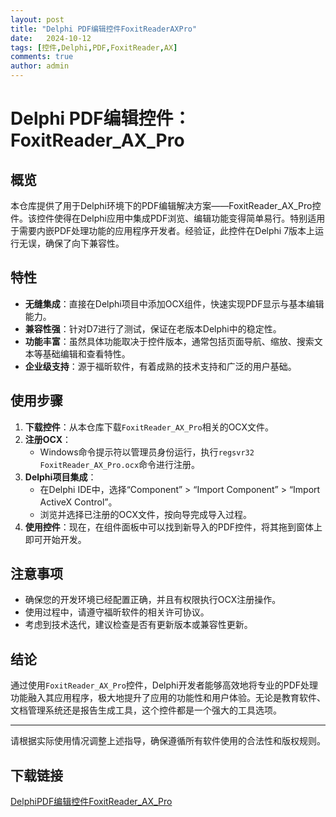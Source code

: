 ```yaml
---
layout: post
title: "Delphi PDF编辑控件FoxitReaderAXPro"
date:   2024-10-12
tags: [控件,Delphi,PDF,FoxitReader,AX]
comments: true
author: admin
---
```

# Delphi PDF编辑控件：FoxitReader_AX_Pro

## 概览

本仓库提供了用于Delphi环境下的PDF编辑解决方案——FoxitReader_AX_Pro控件。该控件使得在Delphi应用中集成PDF浏览、编辑功能变得简单易行。特别适用于需要内嵌PDF处理功能的应用程序开发者。经验证，此控件在Delphi 7版本上运行无误，确保了向下兼容性。

## 特性

- **无缝集成**：直接在Delphi项目中添加OCX组件，快速实现PDF显示与基本编辑能力。
- **兼容性强**：针对D7进行了测试，保证在老版本Delphi中的稳定性。
- **功能丰富**：虽然具体功能取决于控件版本，通常包括页面导航、缩放、搜索文本等基础编辑和查看特性。
- **企业级支持**：源于福昕软件，有着成熟的技术支持和广泛的用户基础。

## 使用步骤

1. **下载控件**：从本仓库下载`FoxitReader_AX_Pro`相关的OCX文件。
2. **注册OCX**：
   - Windows命令提示符以管理员身份运行，执行`regsvr32 FoxitReader_AX_Pro.ocx`命令进行注册。
3. **Delphi项目集成**：
   - 在Delphi IDE中，选择“Component” > “Import Component” > “Import ActiveX Control”。
   - 浏览并选择已注册的OCX文件，按向导完成导入过程。
4. **使用控件**：现在，在组件面板中可以找到新导入的PDF控件，将其拖到窗体上即可开始开发。

## 注意事项

- 确保您的开发环境已经配置正确，并且有权限执行OCX注册操作。
- 使用过程中，请遵守福昕软件的相关许可协议。
- 考虑到技术迭代，建议检查是否有更新版本或兼容性更新。

## 结论

通过使用`FoxitReader_AX_Pro`控件，Delphi开发者能够高效地将专业的PDF处理功能融入其应用程序，极大地提升了应用的功能性和用户体验。无论是教育软件、文档管理系统还是报告生成工具，这个控件都是一个强大的工具选项。

---

请根据实际使用情况调整上述指导，确保遵循所有软件使用的合法性和版权规则。

## 下载链接

[DelphiPDF编辑控件FoxitReader_AX_Pro](https://pan.quark.cn/s/e16084ef4b37)